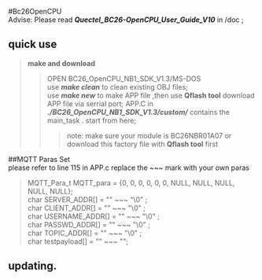 #Bc26OpenCPU    
Advise: Please read ***Quectel_BC26-OpenCPU_User_Guide_V10*** in /doc ;
## quick use     
>**make and download**      
>> OPEN BC26_OpenCPU_NB1_SDK_V1.3/MS-DOS      
>> use ***make clean*** to clean existing OBJ files;    
>> use ***make new*** to make APP file ,then use **Qflash tool** download APP file via serrial port; 
>> APP.C in ***./BC26_OpenCPU_NB1_SDK_V1.3/custom/***  contains the main_task . start from here;  
>>> note: make sure your module is BC26NBR01A07 or download this factory file with **Qflash tool** first   

##MQTT Paras Set     
please refer to line 115 in APP.c replace the ~~~ mark with your own paras     
>MQTT_Para_t MQTT_para = {0, 0, 0, 0, 0, 0, NULL, NULL, NULL, NULL, NULL};      
>char SERVER_ADDR[] = "\" ~~~ \"\0" ;     
>char CLIENT_ADDR[] = "\" ~~~ \"\0" ;    
>char USERNAME_ADDR[] = "\" ~~~ \"\0" ;    
>char PASSWD_ADDR[] = "\" ~~~ \"\0" ;    
>char TOPIC_ADDR[] = "\" ~~~ \"\0" ;   
>char testpayload[] = "\" ~~~ \"";   

## updating.
